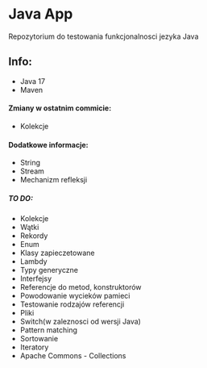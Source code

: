 # Java App 
Repozytorium do testowania funkcjonalnosci jezyka Java
## Info:
- Java 17
- Maven
#### Zmiany w ostatnim commicie:
- Kolekcje
#### Dodatkowe informacje:
- String
- Stream
- Mechanizm refleksji
##### TO DO:
- Kolekcje
- Wątki
- Rekordy
- Enum
- Klasy zapieczetowane 
- Lambdy
- Typy generyczne
- Interfejsy
- Referencje do metod, konstruktorów
- Powodowanie wycieków pamieci
- Testowanie rodzajów referencji
- Pliki
- Switch(w zaleznosci od wersji Java) 
- Pattern matching
- Sortowanie
- Iteratory
- Apache Commons - Collections